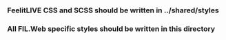 ### FeelitLIVE CSS and SCSS should be written in ../shared/styles
### All FIL.Web specific styles should be written in this directory
